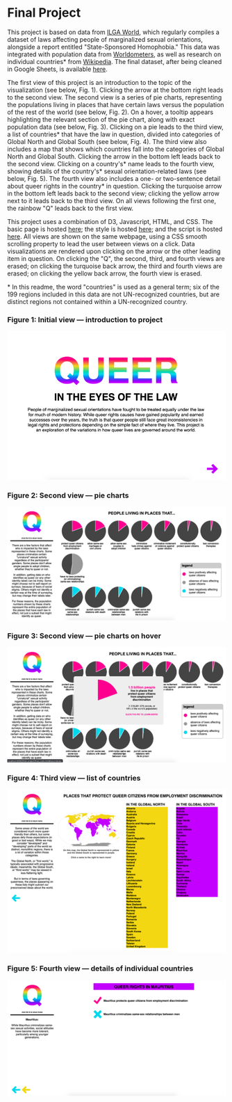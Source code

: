 # Final Project

This project is based on data from [ILGA World](https://ilga.org/state-sponsored-homophobia-report-2019-global-legislation-overview), which regularly compiles a dataset of laws affecting people of marginalized sexual orientations, alongside a report entitled "State-Sponsored Homophobia." This data was integrated with population data from [Worldometers](https://www.worldometers.info/world-population/population-by-country/), as well as research on individual countries\* from [Wikipedia](https://en.wikipedia.org/). The final dataset, after being cleaned in Google Sheets, is available [here](final_data.csv).

The first view of this project is an introduction to the topic of the visualization (see below, Fig. 1). Clicking the arrow at the bottom right leads to the second view. The second view is a series of pie charts, representing the populations living in places that have certain laws versus the population of the rest of the world (see below, Fig. 2). On a hover, a tooltip appears highlighting the relevant section of the pie chart, along with exact population data (see below, Fig. 3). Clicking on a pie leads to the third view, a list of countries\* that have the law in question, divided into categories of Global North and Global South (see below, Fig. 4). The third view also includes a map that shows which countries fall into the categories of Global North and Global South. Clicking the arrow in the bottom left leads back to the second view. Clicking on a country's\* name leads to the fourth view, showing details of the country's\* sexual orientation-related laws (see below, Fig. 5). The fourth view also includes a one- or two-sentence detail about queer rights in the country\* in question. Clicking the turquoise arrow in the bottom left leads back to the second view; clicking the yellow arrow next to it leads back to the third view. On all views following the first one, the rainbow "Q" leads back to the first view.

This project uses a combination of D3, Javascript, HTML, and CSS. The basic page is hosted [here](./final_code.html); the style is hosted [here](final_style.css); and the script is hosted [here](final_script.js). All views are shown on the same webpage, using a CSS smooth scrolling property to lead the user between views on a click. Data visualizations are rendered upon clicking on the arrow or the other leading item in question. On clicking the "Q", the second, third, and fourth views are erased; on clicking the turquoise back arrow, the third and fourth views are erased; on clicking the yellow back arrow, the fourth view is erased.

\* In this readme, the word "countries" is used as a general term; six of the 199 regions included in this data are not UN-recognized countries, but are distinct regions not contained within a UN-recognized country.

### Figure 1: Initial view — introduction to project
![Fig. 1](./assets/screenshots/1_intro.png)

### Figure 2: Second view — pie charts
![Fig. 2](./assets/screenshots/2_pies.png)

### Figure 3: Second view — pie charts on hover
![Fig. 3](./assets/screenshots/3_pies_hover.png)

### Figure 4: Third view — list of countries
![Fig. 4](./assets/screenshots/4_map.png)

### Figure 5: Fourth view — details of individual countries
![Fig. 5](./assets/screenshots/5_country_detail.png)
